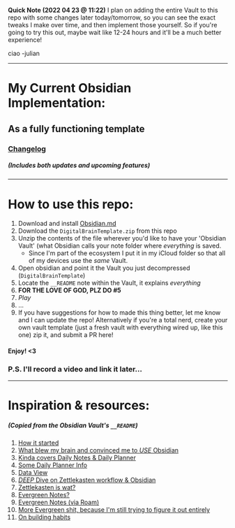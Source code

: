 **Quick Note (2022 04 23 @ 11:22)**
I plan on adding the entire Vault to this repo with some changes later today/tomorrow, so you can see the exact tweaks I make over time, and then implement those yourself.  So if you're going to try this out, maybe wait like 12-24 hours and it'll be a much better experience!

ciao
-julian

---


# My Current Obsidian Implementation:
## As a fully functioning template
### [Changelog](https://github.com/lecrouch/ObsidianTemplate/blob/main/CHANGELOG.md)
##### (Includes both updates and upcoming features)

---

# How to use this repo:
1. Download and install [Obsidian.md](https://obsidian.md/)
2. Download the `DigitalBrainTemplate.zip` from this repo
3. Unzip the contents of the file wherever you'd like to have your 'Obsidian Vault' (what Obsidian calls your note folder where *everything* is saved.
    - Since I'm part of the ecosystem I put it in my iCloud folder so that all of my devices use the *same* Vault.
5. Open obsidian and point it the Vault you just decompressed (`DigitalBrainTemplate`)
6. Locate the `__README` note within the Vault, it explains *everything*
7. **FOR THE LOVE OF GOD, PLZ DO #5**
8. *Play*
9. ...
10. If you have suggestions for how to made this thing better, let me know and I can update the repo!  Alternatively if you're a total nerd, create your own vault template (just a fresh vault with everything wired up, like this one) zip it, and submit a PR here!

#### Enjoy! <3

### P.S.  I'll record a video and link it later...

---

# Inspiration & resources:
##### (Copied from the Obsidian Vault's `__README`)
1. [How it started](https://www.reddit.com/r/ObsidianMD/comments/sfq78s/unpopular_opinion_obsidian_is_an_excellent_task/)
2. [What blew my brain and convinced me to *USE* Obsidian](https://www.youtube.com/watch?v=zIh1S7ra3aI)
3. [Kinda covers Daily Notes & Daily Planner](https://www.youtube.com/watch?v=hxf3_dXIcqc)
4.  [Some Daily Planner Info](https://www.youtube.com/watch?v=4j4hG_0AoWs)
7. [Data View](https://www.youtube.com/watch?v=7kFEl7Ovsr8)
8. [*DEEP* Dive on Zettlekasten workflow & Obsidian](https://www.youtube.com/watch?v=wB89lJs5A3s)
9. [Zettlekasten is wat?](https://www.youtube.com/watch?v=rOSZOCoqOo80)
10. [Evergreen Notes?](https://notes.andymatuschak.org/Evergreen_notes)
11. [Evergreen Notes (via Roam)](https://maggieappleton.com/roam-garden)
12. [More Evergreen shit, because I'm still trying to figure it out entirely](https://www.youtube.com/watch?v=9_F5MC2pthk)
13. [On building habits](https://hubermanlab.com/the-science-of-making-and-breaking-habits/)
